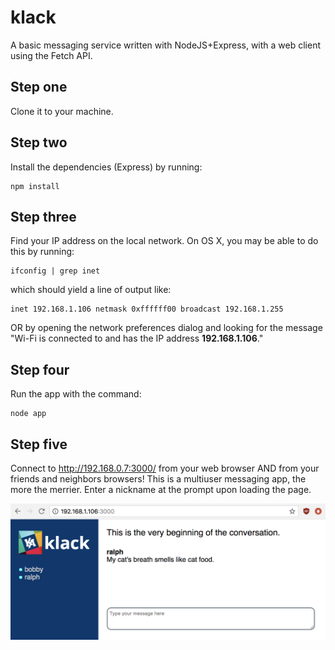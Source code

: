 # klack
A basic messaging service written with NodeJS+Express, with a web client using the Fetch API.

## Step one
Clone it to your machine.

## Step two
Install the dependencies (Express) by running:

    npm install

## Step three
Find your IP address on the local network. On OS X, you may be able to do this by running:

    ifconfig | grep inet
    
which should yield a line of output like:

    inet 192.168.1.106 netmask 0xffffff00 broadcast 192.168.1.255

OR by opening the network preferences dialog and looking for the message
"Wi-Fi is connected to <NETWORKNAME> and has the IP address **192.168.1.106**."

## Step four
Run the app with the command:

    node app

## Step five
Connect to http://192.168.0.7:3000/ from your web browser AND from your friends and neighbors browsers!
This is a multiuser messaging app, the more the merrier.
Enter a nickname at the prompt upon loading the page.

![Screenshot of klack client](/screenshot-klack.png)
